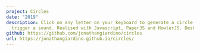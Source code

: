 ```yaml
---
project: Circles
date: "2019"
description: Click on any letter on your keyboard to generate a circle and to
  trigger a sound. Realised with Javascript, PaperJS and HowlerJS. Desktop only
github: https://github.com/jonathangiardino/circles
url: https://jonathangiardino.github.io/circles/
---
```

